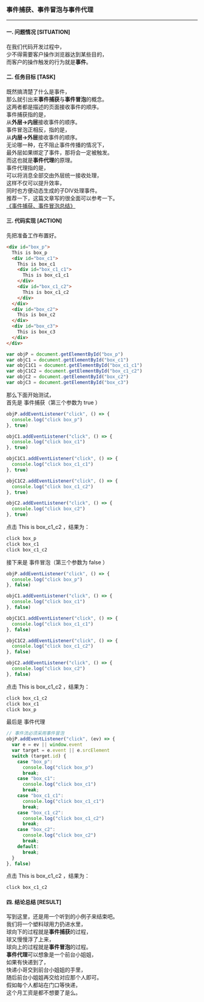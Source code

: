 ### 事件捕获、事件冒泡与事件代理  
---

#### 一. 问题情况 [SITUATION]  
在我们代码开发过程中，  
少不得需要客户操作浏览器达到某些目的，  
而客户的操作触发的行为就是**事件**。  

#### 二. 任务目标 [TASK]  
既然搞清楚了什么是事件，  
那么就引出来**事件捕获**与**事件冒泡**的概念。  
这两者都是描述的页面接收事件的顺序。  
事件捕获指的是，  
从**外层->内层**接收事件的顺序。  
事件冒泡正相反，指的是，  
从**内层->外层**接收事件的顺序。  
无论哪一种，在不阻止事件传播的情况下，  
最外层如果绑定了事件，那将会一定被触发。  
而这也就是**事件代理**的原理。  
事件代理指的是，  
可以将消息全部交由外层统一接收处理，  
这样不仅可以提升效率，  
同时也方便动态生成的子DIV处理事件。  
推荐一下，这篇文章写的很全面可以参考一下。  
[《事件捕获、事件冒泡总结》](https://blog.csdn.net/wuhuimin521/article/details/80010531)

#### 三. 代码实现 [ACTION]  
先把准备工作布置好。  
``` html  
<div id="box_p">
  This is box_p
  <div id="box_c1">
    This is box_c1
    <div id="box_c1_c1">
      This is box_c1_c1
    </div>
    <div id="box_c1_c2">
      This is box_c1_c2
    </div>
  </div>
  <div id="box_c2">
    This is box_c2
  </div>
  <div id="box_c3">
    This is box_c3
  </div>
</div>
```  
``` javascript  
var objP = document.getElementById("box_p")
var objC1 = document.getElementById("box_c1")
var objC1C1 = document.getElementById("box_c1_c1")
var objC1C2 = document.getElementById("box_c1_c2")
var objC2 = document.getElementById("box_c2")
var objC3 = document.getElementById("box_c3")
```  
那么下面开始测试，  
首先是 事件捕获（第三个参数为 true ）  
``` javascript  
objP.addEventListener("click", () => {
  console.log("click box_p")
}, true)

objC1.addEventListener("click", () => {
  console.log("click box_c1")
}, true)

objC1C1.addEventListener("click", () => {
  console.log("click box_c1_c1")
}, true)

objC1C2.addEventListener("click", () => {
  console.log("click box_c1_c2")
}, true)

objC2.addEventListener("click", () => {
  console.log("click box_c2")
}, true)
```  
点击 This is box_c1_c2 ，结果为：  
``` bash  
click box_p
click box_c1
click box_c1_c2
```
接下来是 事件冒泡（第三个参数为 false ）  
``` javascript  
objP.addEventListener("click", () => {
  console.log("click box_p")
}, false)

objC1.addEventListener("click", () => {
  console.log("click box_c1")
}, false)

objC1C1.addEventListener("click", () => {
  console.log("click box_c1_c1")
}, false)

objC1C2.addEventListener("click", () => {
  console.log("click box_c1_c2")
}, false)

objC2.addEventListener("click", () => {
  console.log("click box_c2")
}, false)
```  
点击 This is box_c1_c2 ，结果为：  
``` bash  
click box_c1_c2
click box_c1
click box_p
```
最后是 事件代理  
``` javascript  
// 事件流必须采用事件冒泡
objP.addEventListener("click", (ev) => {
  var e = ev || window.event
  var target = e.event || e.srcElement
  switch (target.id) {
    case "box_p":
      console.log("click box_p")
      break;
    case "box_c1":
      console.log("click box_c1")
      break;
    case "box_c1_c1":
      console.log("click box_c1_c1")
      break;
    case "box_c1_c2":
      console.log("click box_c1_c2")
      break;
    case "box_c2":
      console.log("click box_c2")
      break;
    default:
      break;
  }
}, false)
```  
点击 This is box_c1_c2 ，结果为：  
``` bash  
click box_c1_c2
```  

#### 四. 结论总结 [RESULT]  
写到这里，还是用一个听到的小例子来结束吧。  
我们将一个塑料球用力扔进水里，  
球向下的过程就是**事件捕获**的过程，  
球又慢慢浮了上来，   
球向上的过程就是**事件冒泡**的过程。  
**事件代理**可以想象是一个前台小姐姐，  
如果有快递到了，  
快递小哥交到前台小姐姐的手里，  
随后前台小姐姐再交给对应那个人即可。  
假如每个人都站在门口等快递，  
这个月工资是都不想要了是么。  